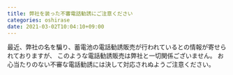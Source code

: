 ```yaml
---
title: 弊社を装った不審電話勧誘にご注意ください
categories: oshirase
date: 2021-03-02T10:04:10+09:00
---
```


最近、弊社の名を騙り、蓄電池の電話勧誘販売が行われているとの情報が寄せられておりますが、
このような電話勧誘販売は弊社と一切関係ございません。
お心当たりのない不審な電話勧誘には決して対応されぬようご注意ください。
